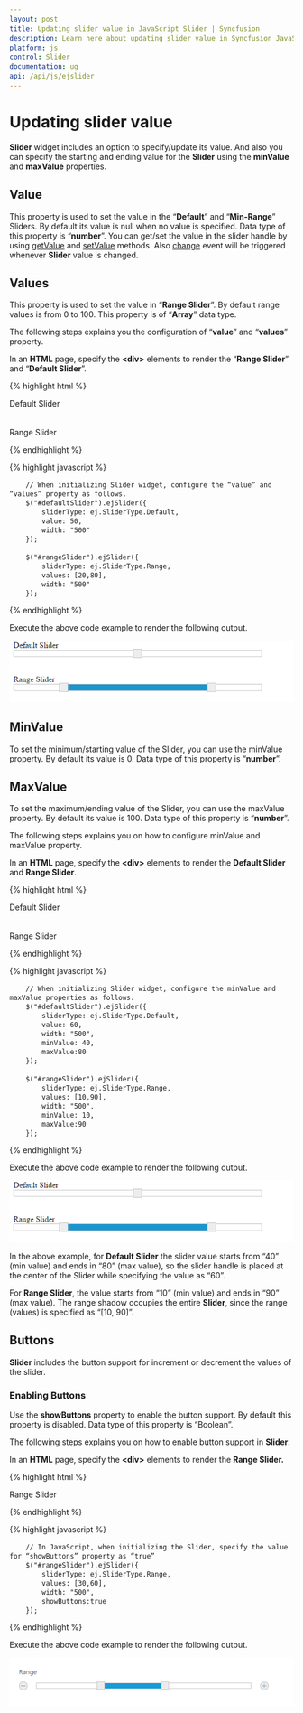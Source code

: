 ```yaml
---
layout: post
title: Updating slider value in JavaScript Slider | Syncfusion
description: Learn here about updating slider value in Syncfusion JavaScript Slider control, its elements, and more.
platform: js
control: Slider
documentation: ug
api: /api/js/ejslider
---
```


# Updating slider value

**Slider** widget includes an option to specify/update its value. And also you can specify the starting and ending value for the **Slider** using the **minValue** and **maxValue** properties.

## Value

This property is used to set the value in the “**Default**” and “**Min-Range**” Sliders. By default its value is null when no value is specified. Data type of this property is “**number**”.
You can get/set the value in the slider handle by using [getValue](https://help.syncfusion.com/api/js/ejslider#methods:getvalue) and [setValue](https://help.syncfusion.com/api/js/ejslider#methods:setValue) methods.
Also [change](https://help.syncfusion.com/api/js/ejslider#events:change) event will be triggered whenever **Slider** value is changed.

## Values

This property is used to set the value in “**Range Slider**”. By default range values is from 0 to 100. This property is of “**Array**” data type.

The following steps explains you the configuration of “**value**” and “**values**” property.

In an **HTML** page, specify the **&lt;div&gt;** elements to render the “**Range Slider**” and “**Default Slider**”.



{% highlight html %}


<div class="txt">Default Slider</div>
<div id="defaultSlider"></div>
<br />
<br />
<div class="txt">Range Slider</div>
<div id="rangeSlider"></div>


{% endhighlight %}

{% highlight javascript %}

        // When initializing Slider widget, configure the “value” and “values” property as follows.	    
        $("#defaultSlider").ejSlider({
            sliderType: ej.SliderType.Default,
            value: 50,
            width: "500"
        });
        
        $("#rangeSlider").ejSlider({
            sliderType: ej.SliderType.Range,
            values: [20,80],
            width: "500"
        });

{% endhighlight %}

Execute the above code example to render the following output.


![](/js/Slider/Updating-slider-value_images/Updating-slider-value_img1.png) 

## MinValue

To set the minimum/starting value of the Slider, you can use the minValue property. By default its value is 0. Data type of this property is “**number**”.

## MaxValue

To set the maximum/ending value of the Slider, you can use the maxValue property. By default its value is 100. Data type of this property is “**number**”.

The following steps explains you on how to configure minValue and maxValue property.

In an **HTML** page, specify the **&lt;div&gt;** elements to render the **Default Slider** and **Range Slider**.

{% highlight html %}

   <div class="txt">Default Slider</div>
   <div id="defaultSlider"></div>
   <br />
   <br />
   <div class="txt">Range Slider</div>
   <div id="rangeSlider"></div> 

{% endhighlight %}

{% highlight javascript %}


        // When initializing Slider widget, configure the minValue and maxValue properties as follows.
        $("#defaultSlider").ejSlider({
            sliderType: ej.SliderType.Default,
            value: 60,
            width: "500",
            minValue: 40,
            maxValue:80
        });
        
        $("#rangeSlider").ejSlider({
            sliderType: ej.SliderType.Range,
            values: [10,90],
            width: "500",
            minValue: 10,
            maxValue:90
        });

{% endhighlight %}

Execute the above code example to render the following output.

![](/js/Slider/Updating-slider-value_images/Updating-slider-value_img2.png) 

In the above example, for **Default Slider** the slider value starts from “40” (min value) and ends in “80” (max value), so the slider handle is placed at the center of the Slider while specifying the value as “60”.

For **Range Slider**, the value starts from “10” (min value) and ends in “90” (max value). The range shadow occupies the entire **Slider**, since the range (values) is specified as “[10, 90]”.

## Buttons

**Slider** includes the button support for increment or decrement the values of the slider.

### Enabling Buttons

Use the **showButtons** property to enable the button support. By default this property is disabled. Data type of this property is “Boolean”.

The following steps explains you on how to enable button support in **Slider**.

In an **HTML** page, specify the **&lt;div&gt;** elements to render the **Range Slider.**



{% highlight html %}

   <div class="txt">Range Slider</div>
   <div id="rangeSlider"></div>


{% endhighlight %}

{% highlight javascript %}

        // In JavaScript, when initializing the Slider, specify the value for “showButtons” property as “true” 
        $("#rangeSlider").ejSlider({
            sliderType: ej.SliderType.Range,
            values: [30,60],
            width: "500",
            showButtons:true
        });


{% endhighlight %}

Execute the above code example to render the following output.

![](Button-Support_images/Button-Support_img1.png)

